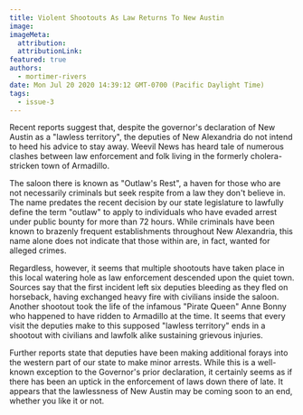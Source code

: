 ```yaml
---
title: Violent Shootouts As Law Returns To New Austin
image:
imageMeta:
  attribution:
  attributionLink:
featured: true
authors: 
  - mortimer-rivers
date: Mon Jul 20 2020 14:39:12 GMT-0700 (Pacific Daylight Time)
tags:
  - issue-3
---
```


Recent reports suggest that, despite the governor's declaration of New Austin as a "lawless territory", 
the deputies of New Alexandria do not intend to heed his advice to stay away. Weevil News has heard 
tale of numerous clashes between law enforcement and folk living in the formerly cholera-stricken town 
of Armadillo.

The saloon there is known as "Outlaw's Rest", a haven for those who are not necessarily criminals but 
seek respite from a law they don't believe in. The name predates the recent decision by our state 
legislature to lawfully define the term "outlaw" to apply to individuals who have evaded arrest 
under public bounty for more than 72 hours. While criminals have been known to brazenly frequent 
establishments throughout New Alexandria, this name alone does not indicate that those within are, 
in fact, wanted for alleged crimes.

Regardless, however, it seems that multiple shootouts have taken place in this local watering hole as 
law enforcement descended upon the quiet town. Sources say that the first incident left six deputies 
bleeding as they fled on horseback, having exchanged heavy fire with civilians inside the saloon. 
Another shootout took the life of the infamous "Pirate Queen" Anne Bonny who happened to have ridden 
to Armadillo at the time. It seems that every visit the deputies make to this supposed "lawless 
territory" ends in a shootout with civilians and lawfolk alike sustaining grievous injuries.

Further reports state that deputies have been making additional forays into the western part of our 
state to make minor arrests. While this is a well-known exception to the Governor's prior declaration, 
it certainly seems as if there has been an uptick in the enforcement of laws down there of late. It 
appears that the lawlessness of New Austin may be coming soon to an end, whether you like it or not. 
  
